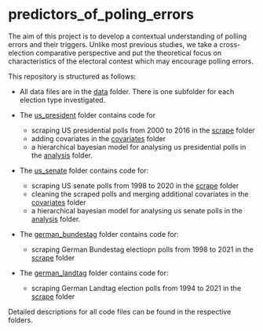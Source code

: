 # predictors_of_poling_errors
The aim of this project is to develop a contextual understanding of polling errors and their triggers. Unlike most previous studies, we take a cross-election comparative perspective and put the theoretical focus on characteristics of the electoral contest which may encourage polling errors.

This repository is structured as follows:

- All data files are in the [data](https://github.com/SinaMaria412/predictors_of_polling_errors/tree/master/data) folder. There is one subfolder for each election type investigated.
- The [us_president](https://github.com/SinaMaria412/predictors_of_polling_errors/tree/master/us_president) folder contains code for
  - scraping US presidential polls from 2000 to 2016 in the [scrape](https://github.com/SinaMaria412/predictors_of_polling_errors/tree/master/us_president/scrape) folder
  - adding covariates in the [covariates](https://github.com/SinaMaria412/predictors_of_polling_errors/tree/master/us_president/covariates) folder
  - a hierarchical bayesian model for analysing us presidential polls in the [analysis](https://github.com/SinaMaria412/predictors_of_polling_errors/tree/master/us_president/analysis) folder.

- The [us_senate](https://github.com/SinaMaria412/predictors_of_polling_errors/tree/master/us_senate) folder contains code for:
  - scraping US senate polls from 1998 to 2020 in the [scrape](https://github.com/SinaMaria412/predictors_of_polling_errors/tree/master/us_senate/scrape) folder
  - cleaning the scraped polls and merging additional covariates in the [covariates](https://github.com/SinaMaria412/predictors_of_polling_errors/tree/master/us_senate/covariates) folder
  - a hierarchical bayesian model for analysing us senate polls in the [analysis](https://github.com/SinaMaria412/predictors_of_polling_errors/tree/master/us_senate/analysis) folder.
  
- The [german_bundestag](https://github.com/SinaMaria412/predictors_of_polling_errors/tree/master/german_bundestag) folder contains code for:
  - scraping German Bundestag electiopn polls from 1998 to 2021 in the [scrape](https://github.com/SinaMaria412/predictors_of_polling_errors/tree/master/german_bundestag/scrape) folder

- The [german_landtag](https://github.com/SinaMaria412/predictors_of_polling_errors/tree/master/german_landtag) folder contains code for:
  - scraping German Landtag election polls from 1994 to 2021 in the [scrape](https://github.com/SinaMaria412/predictors_of_polling_errors/tree/master/german_bundestag/scrape) folder

  
Detailed descriptions for all code files can be found in the respective folders. 












